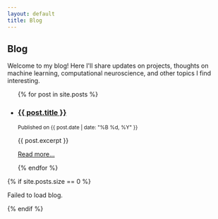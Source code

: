 ```yaml
---
layout: default
title: Blog
---
```


## Blog

Welcome to my blog! Here I'll share updates on projects, thoughts on machine learning, computational neuroscience, and other topics I find interesting.

<ul>
  {% for post in site.posts %}
    <li>
      <h3><a href="{{ post.url | relative_url }}">{{ post.title }}</a></h3>
      <p><small>Published on {{ post.date | date: "%B %d, %Y" }}</small></p>
      {{ post.excerpt }}
      <p><a href="{{ post.url | relative_url }}">Read more...</a></p>
    </li>
  {% endfor %}
</ul>

{% if site.posts.size == 0 %}
  <p>Failed to load blog.</p>
{% endif %}
